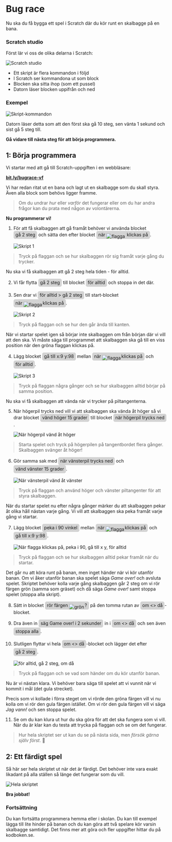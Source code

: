 <style> i.sb {
    border: 1px solid lightgray;
    border-radius: 5px;
    background: lightgray;
    padding: 2px 5px 4px 5px;
    font-style: normal;
    display: inline-block;
  } i.sb img {
    position: relative;
    margin: 0 2px 0 0 !important;
    top: 5px;
  }</style>

# Bug race

Nu ska du få bygga ett spel i Scratch där du kör runt en skalbagge på en bana.

### Scratch studio

Först lär vi oss de olika delarna i Scratch:

![Scratch studio](scratch-studio.png)

- Ett skript är flera kommandon i följd
- I Scratch ser kommandona ut som block
- Blocken ska sitta ihop (som ett pussel)
- Datorn läser blocken uppifrån och ned

### Exempel

![Skript-kommandon](skript-kommandon.png)

Datorn läser detta som att den först ska gå 10 steg, sen vänta 1 sekund och sist gå 5 steg till.

**Gå vidare till nästa steg för att börja programmera.**

## 1: Börja programmera

Vi startar med att gå till Scratch-uppgiften i en webbläsare: 

**<a href="http://bit.ly/bugrace-vf" target="_blank">bit.ly/bugrace-vf</a>**

Vi har redan ritat ut en bana och lagt ut en skalbagge som du skall styra. Även alla block som behövs ligger framme.

> Om du undrar _hur_ eller _varför_ det fungerar eller om du har andra frågor kan du prata med någon av volontärerna.

**Nu programmerar vi!**

1. För att få skalbaggen att gå framåt behöver vi använda blocket <i class="sb">gå 2 steg</i> och sätta den efter blocket <i class="sb">när ![flagga](flagga.png) klickas på</i>.

    ![Skript 1](skript-01.png)

> Tryck på flaggan och se hur skalbaggen rör sig framåt varje gång du trycker.

Nu ska vi få skalbaggen att gå 2 steg hela tiden - för alltid. 

2. Vi får flytta <i class="sb">gå 2 steg</i> till blocket <i class="sb">för alltid</i> och stoppa in det där. 
3. Sen drar vi <i class="sb">för alltid > gå 2 steg</i> till start-blocket <i class="sb">när ![flagga](flagga.png)klickas på</i>.

    ![Skript 2](skript-02.png)

> Tryck på flaggan och se hur den går ända till kanten.

När vi startar spelet igen så börjar inte skalbaggen om från början där vi vill att den ska. Vi måste säga till programmet att skalbaggen ska gå till en viss position när den gröna flaggan klickas på. 

4. Lägg blocket <i class="sb">gå till x:9 y:98</i> mellan <i class="sb">när ![flagga](flagga.png)klickas på</i> och <i class="sb">för alltid</i>.

    ![Skript 3](skript-03.png)

> Tryck på flaggan några gånger och se hur skalbaggen alltid börjar på samma position.

Nu ska vi få skalbaggen att vända när vi trycker på piltangenterna.

5. När högerpil trycks ned vill vi att skalbaggen ska vända åt höger så vi drar blocket <i class="sb">vänd höger 15 grader</i> till blocket <i class="sb">när högerpil trycks ned</i>.

    ![När högerpil vänd åt höger](skript-04a.png)

> Starta spelet och tryck på högerpilen på tangentbordet flera gånger. Skalbaggen svänger åt höger!

6. Gör samma sak med <i class="sb">när vänsterpil trycks ned</i> och <i class="sb">vänd vänster 15 grader</i>.

    ![När vänsterpil vänd åt vänster](skript-04b.png)

> Tryck på flaggan och använd höger och vänster piltangenter för att styra skalbaggen.

När du startar spelet nu efter några gånger märker du att skalbaggen pekar åt olika håll nästan varje gång. Vi vill att skalbaggen ska peka framåt varje gång vi startar. 

7. Lägg blocket <i class="sb">peka i 90 vinkel</i> mellan <i class="sb">när ![flagga](flagga.png)klickas på</i> och <i class="sb">gå till x:9 y:98</i>.

    ![När flagga klickas på, peka i 90, gå till x y, för alltid](skript-05.png)

> Tryck på flaggan och se hur skalbaggen alltid pekar framåt när du startar.

Det går nu att köra runt på banan, men inget händer när vi kör utanför banan. Om vi åker utanför banan ska spelet säga _Game over!_ och avsluta spelet. Skriptet behöver kolla varje gång skalbaggen går 2 steg om vi rör färgen grön (samma som gräset) och då säga _Game over!_ samt stoppa spelet (stoppa alla skript).

8. Sätt in blocket <i class="sb">rör färgen ![grön](gron.png)?</i> på den tomma rutan av <i class="sb">om <> då</i>-blocket.  
9. Dra även in <i class="sb">säg Game over! i 2 sekunder</i> in i <i class="sb">om <> då</i> och sen även <i class="sb">stoppa alla</i>.  
10. Slutligen flyttar vi hela <i class="sb">om <> då</i>-blocket och lägger det efter <i class="sb">gå 2 steg</i>.

    ![för alltid, gå 2 steg, om då](skript-06.png)

> Tryck på flaggan och se vad som händer om du kör utanför banan.

Nu är vi nästan klara. Vi behöver bara säga till spelet att vi vunnit när vi kommit i mål (det gula strecket).

Precis som vi kollade i förra steget om vi rörde den gröna färgen vill vi nu kolla om vi rör den gula färgen istället. Om vi rör den gula färgen vill vi säga _Jag vann!_ och sen stoppa spelet.

11. Se om du kan klura ut hur du ska göra för att det ska fungera som vi vill. När du är klar kan du testa att trycka på flaggan och se om det fungerar. 

> Hur hela skriptet ser ut kan du se på nästa sida, men _försök gärna själv först_.

## 2: Ett färdigt spel

Så här ser hela skriptet ut när det är färdigt. Det behöver inte vara exakt likadant på alla ställen så länge det fungerar som du vill.

![Hela skriptet](skript-07.png)

**Bra jobbat!**

### Fortsättning

Du kan fortsätta programmera hemma eller i skolan. Du kan till exempel lägga till lite hinder på banan och du kan göra att två spelare kör varsin skalbagge samtidigt. Det finns mer att göra och fler uppgifter hittar du på kodboken.se.

<h2 id="dummy1"></h2>

<h2 id="dummy2"></h2>
